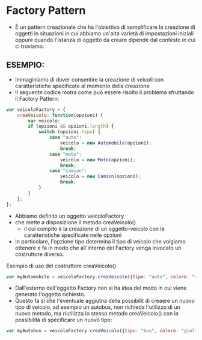 # Factory Pattern 
+ È un pattern creazionale che ha l'obiettivo di semplificare la creazione di oggetti in situazioni in cui abbiamo un'alta varietà di impostazioni iniziali oppure quando l'istanza di oggetto da creare dipende dal contesto in cui ci troviamo. 

## ESEMPIO:
+ Immaginiamo di dover consentire la creazione di veicoli con caratteristiche specificate al momento della creazione
+ Il seguente codice motra come può essere risolto il problema sfruttando il Factory Pattern: 
``` js
var veicoloFactory = {
	creaVeicolo: function(opzioni) {
		var veicolo;
		if (opzioni && opzioni.length) {
			switch (opzioni.tipo) {
				case "auto":
					veicolo = new Automobile(opzioni);
					break;
				case "moto":
					veicolo = new Moto(opzioni);
					break;
				case "camion":
					veicolo = new Camion(opzioni);
					break;
			}
		}
	};
};
```
+ Abbiamo definito un oggetto veicoloFactory
+ che mette a disposizione il metodo creaVeicolo()
    + il cui compito è la creazione di un oggetto-veicolo con le caratteristiche specificate nelle opzioni 
+ In particolare, l'opzione tipo determina il tipo di veicolo che volgiamo ottenere e fa in modo che all'interno del Factory venga invocato un costruttore diverso. 

Esempio di uso del costruttore creaVeicolo()
``` js
var myAutomobile = veicoloFactory.creaVeicolo({tipo: "auto", colore: "rosso", modello: "berlina"});
```
+ Dall'esterno dell'oggetto Factory non si ha idea del modo in cui viene generato l'oggetto richiesto. 
+ Questo fa si che l'eventuale aggiutna della possibilit di creaere un nuovo tipo di veicolo, ad esempio un autobus, non richieda l'utilizzo di un nuovo metodo, ma riutilizza lo stesso metodo creaVeicolo() con la possibilità di specificare un nuovo tipo:
``` js
var myAutobus = veicoloFactory.creaVeicolo({tipo: "bus", colore: "giallo"});
```